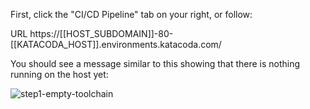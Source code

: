 First, click the "CI/CD Pipeline" tab on your right, or follow:

URL https://[[HOST_SUBDOMAIN]]-80-[[KATACODA_HOST]].environments.katacoda.com/

You should see a message similar to this showing that there is nothing running on the host yet:

![step1-empty-toolchain](step1-empty-toolchain.png)
